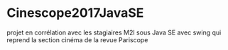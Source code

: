 # Cinescope2017JavaSE
projet en corrélation avec les stagiaires M2I sous Java SE avec swing qui reprend la section cinéma de la revue Pariscope
